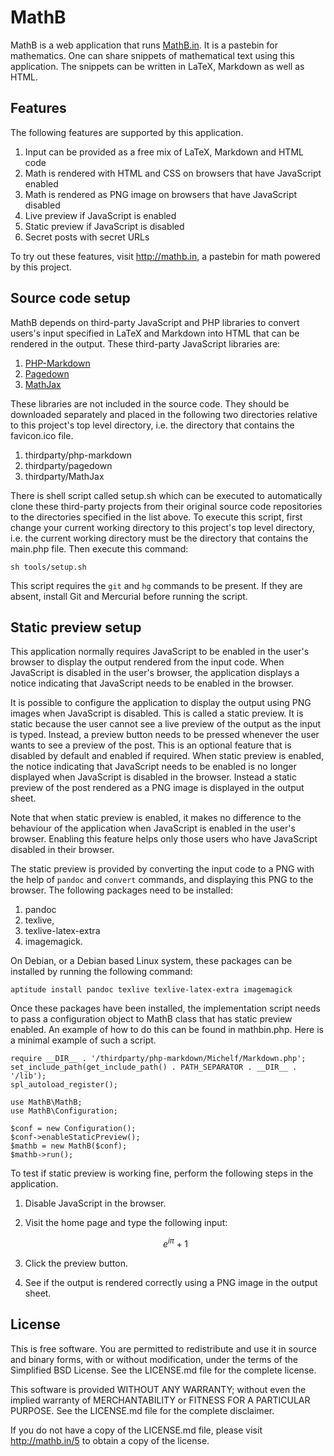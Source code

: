 MathB
=====
MathB is a web application that runs [MathB.in][1]. It is a pastebin for
mathematics. One can share snippets of mathematical text using this
application. The snippets can be written in LaTeX, Markdown as well as
HTML.

  [1]: http://mathb.in/


Features
--------
The following features are supported by this application.

  1. Input can be provided as a free mix of LaTeX, Markdown and HTML
     code
  2. Math is rendered with HTML and CSS on browsers that have JavaScript
     enabled
  3. Math is rendered as PNG image on browsers that have JavaScript
     disabled
  4. Live preview if JavaScript is enabled
  5. Static preview if JavaScript is disabled
  6. Secret posts with secret URLs

To try out these features, visit <http://mathb.in>, a pastebin for math
powered by this project.


Source code setup
-----------------
MathB depends on third-party JavaScript and PHP libraries to convert
users's input specified in LaTeX and Markdown into HTML that can be
rendered in the output. These third-party JavaScript libraries are:

  1. [PHP-Markdown][T1]
  2. [Pagedown][T2]
  3. [MathJax][T3]

These libraries are not included in the source code. They should be
downloaded separately and placed in the following two directories
relative to this project's top level directory, i.e. the directory that
contains the favicon.ico file.

  1. thirdparty/php-markdown
  2. thirdparty/pagedown
  3. thirdparty/MathJax

There is shell script called setup.sh which can be executed to
automatically clone these third-party projects from their original
source code repositories to the directories specified in the list above.
To execute this script, first change your current working directory to
this project's top level directory, i.e. the current working directory
must be the directory that contains the main.php file. Then execute this
command:

    sh tools/setup.sh

This script requires the `git` and `hg` commands to be present. If they
are absent, install Git and Mercurial before running the script.

  [T1]: http://michelf.ca/projects/php-markdown/
  [T2]: http://code.google.com/p/pagedown/
  [T3]: http://www.mathjax.org/


Static preview setup
--------------------
This application normally requires JavaScript to be enabled in the
user's browser to display the output rendered from the input code. When
JavaScript is disabled in the user's browser, the application displays a
notice indicating that JavaScript needs to be enabled in the browser.

It is possible to configure the application to display the output using
PNG images when JavaScript is disabled. This is called a static preview.
It is static because the user cannot see a live preview of the output as
the input is typed. Instead, a preview button needs to be pressed
whenever the user wants to see a preview of the post. This is an
optional feature that is disabled by default and enabled if required.
When static preview is enabled, the notice indicating that JavaScript
needs to be enabled is no longer displayed when JavaScript is disabled
in the browser. Instead a static preview of the post rendered as a PNG
image is displayed in the output sheet.

Note that when static preview is enabled, it makes no difference to the
behaviour of the application when JavaScript is enabled in the user's
browser. Enabling this feature helps only those users who have
JavaScript disabled in their browser.

The static preview is provided by converting the input code to a PNG
with the help of `pandoc` and `convert` commands, and displaying this
PNG to the browser.  The following packages need to be installed:

  1. pandoc
  2. texlive,
  3. texlive-latex-extra
  4. imagemagick.

On Debian, or a Debian based Linux system, these packages can be
installed by running the following command:

    aptitude install pandoc texlive texlive-latex-extra imagemagick

Once these packages have been installed, the implementation script needs
to pass a configuration object to MathB class that has static preview
enabled. An example of how to do this can be found in mathbin.php. Here
is a minimal example of such a script.

    require __DIR__ . '/thirdparty/php-markdown/Michelf/Markdown.php';
    set_include_path(get_include_path() . PATH_SEPARATOR . __DIR__ . '/lib');
    spl_autoload_register();

    use MathB\MathB;
    use MathB\Configuration;

    $conf = new Configuration();
    $conf->enableStaticPreview();
    $mathb = new MathB($conf);
    $mathb->run();

To test if static preview is working fine, perform the following steps
in the application.


  1. Disable JavaScript in the browser.
  2. Visit the home page and type the following input:

        $$ e^{i \pi} + 1 $$

  3. Click the preview button.
  4. See if the output is rendered correctly using a PNG image in the
     output sheet.


License
-------
This is free software. You are permitted to redistribute and use it in
source and binary forms, with or without modification, under the terms
of the Simplified BSD License. See the LICENSE.md file for the complete
license.

This software is provided WITHOUT ANY WARRANTY; without even the implied
warranty of MERCHANTABILITY or FITNESS FOR A PARTICULAR PURPOSE. See the
LICENSE.md file for the complete disclaimer.

If you do not have a copy of the LICENSE.md file, please visit
<http://mathb.in/5> to obtain a copy of the license.
